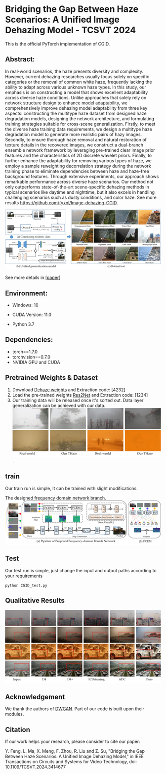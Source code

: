 # Bridging the Gap Between Haze Scenarios: A Unified Image Dehazing Model - TCSVT 2024

This is the official PyTorch implementation of CGID.  

## Abstract:
In real-world scenarios, the haze presents diversity and complexity. However, current dehazing researches usually focus solely on specific categories or the removal of common white haze, frequently lacking the ability to adapt across various unknown haze types. In this study, our emphasis is on constructing a model that shows excellent adaptability across diverse haze conditions. Unlike approaches that solely rely on network structure design to enhance model adaptability, we comprehensively improve dehazing model adaptability from three key aspects: constructing the multitype haze dataset from designed haze degradation models, designing the network architecture, and formulating training strategies suitable for cross-scene generalization. Firstly, to meet the diverse haze training data requirements, we design a multitype haze degradation model to generate more realistic pairs of hazy images. Secondly, to ensure thorough haze removal and natural restoration of texture details in the recovered images, we construct a dual-branch ensemble network framework by leveraging pre-trained clear image prior features and the characteristics of 2D discrete wavelet priors. Finally, to further enhance the adaptability for removing various types of haze, we employ a sample reweighting decorrelation strategy during the network training phase to eliminate dependencies between haze and haze-free background features. Through extensive experiments, our approach shows remarkable performance across diverse haze scenarios. Our method not only outperforms state-of-the-art scene-specific dehazing methods in typical scenarios like daytime and nighttime, but it also excels in handling challenging scenarios such as dusty conditions, and color haze. See more results https://github.com/fyxnl/Image-dehazing-CGID.

![](USfigure/1.png)


See more details in [[paper]](https://ieeexplore.ieee.org/document/10557647)

## Environment:

- Windows: 10

- CUDA Version: 11.0 
- Python 3.7

## Dependencies:

- torch==1.7.0
- torchvision==0.7.0
- NVIDIA GPU and CUDA

## Pretrained Weights & Dataset

1. Download [Dehaze weights](https://pan.baidu.com/s/1wP5CziCdza3mluzMEia9Qw ) and Extraction code: [4232]
2. Load the pre-trained weights [Res2Net](https://pan.baidu.com/s/14JAHqX0xvFTpGXAqVBqMCQ) and Extraction code: [1234]
3. Our training data will be released once it's sorted out. Data layer generalization can be achieved with our data.
![](USfigure/6.png). 

## train
Our train run is simple, It can be trained with slight modifications.

The designed frequency domain network branch.
![](USfigure/5.png)

## Test

Our test run is simple, just change the input and output paths according to your requirements

```
python CGID_test.py
```

## Qualitative Results
![](USfigure/2.png)



## Acknowledgement

We thank the authors of [DWGAN](https://arxiv.org/abs/2104.08911). Part of our code is built upon their modules.

 
## Citation

If our work helps your research, please consider to cite our paper:

Y. Feng, L. Ma, X. Meng, F. Zhou, R. Liu and Z. Su, "Bridging the Gap Between Haze Scenarios: A Unified Image Dehazing Model," in IEEE Transactions on Circuits and Systems for Video Technology, doi: 10.1109/TCSVT.2024.3414677

 


